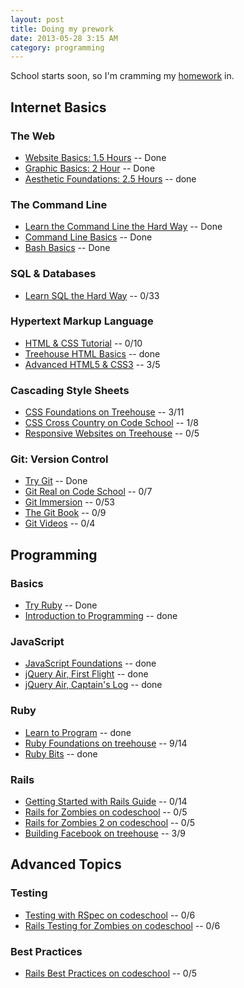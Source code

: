 ```yaml
---
layout: post
title: Doing my prework
date: 2013-05-28 3:15 AM
category: programming
---
```


School starts soon, so I'm cramming my [homework](http://prework.flatironschool.com) in.

## Internet Basics

### The Web

* [Website Basics: 1.5 Hours](http://teamtreehouse.com/library/websites/website-basics/website-basics) -- Done
* [Graphic Basics: 2 Hour](http://teamtreehouse.com/library/websites/technology-foundations/graphic-basics) -- Done
* [Aesthetic Foundations: 2.5 Hours](http://teamtreehouse.com/library/websites/aesthetic-foundations) -- done

### The Command Line

* [Learn the Command Line the Hard Way](http://cli.learncodethehardway.org/book/) -- Done
* [Command Line Basics](http://blog.teamtreehouse.com/command-line-basics) -- Done
* [Bash Basics](https://gist.github.com/a8a7ca963e37e0b108b9) -- Done

### SQL & Databases

* [Learn SQL the Hard Way](http://sql.learncodethehardway.org/book/) -- 0/33

### Hypertext Markup Language

* [HTML & CSS Tutorial](http://learn.shayhowe.com/html-css/) -- 0/10
* [Treehouse HTML Basics](http://teamtreehouse.com/library/websites/html) -- done
* [Advanced HTML5 & CSS3](http://www.codeschool.com/courses/functional-html5-css3) -- 3/5

### Cascading Style Sheets

* [CSS Foundations on Treehouse](http://teamtreehouse.com/library/websites/css-foundations-2) -- 3/11
* [CSS Cross Country on Code School](http://www.codeschool.com/courses/css-cross-country) -- 1/8
* [Responsive Websites on Treehouse](http://teamtreehouse.com/library/websites/build-a-responsive-website/) -- 0/5

### Git: Version Control

* [Try Git](http://www.codeschool.com/courses/try-git) -- Done
* [Git Real on Code School](http://www.codeschool.com/courses/git-real) -- 0/7
* [Git Immersion](http://gitimmersion.com/) -- 0/53
* [The Git Book](http://git-scm.com/book) -- 0/9
* [Git Videos](http://git-scm.com/videos) -- 0/4

## Programming

### Basics

* [Try Ruby](http://www.codeschool.com/courses/try-ruby) -- Done
* [Introduction to Programming](http://teamtreehouse.com/library/programming-2/introduction-to-programming) -- done

###  JavaScript

* [JavaScript Foundations](http://teamtreehouse.com/library/websites/javascript-foundations) -- done
* [jQuery Air, First Flight](http://www.codeschool.com/courses/jquery-air-first-flight) -- done
* [jQuery Air, Captain's Log](http://www.codeschool.com/courses/jquery-air-captains-log) -- done

### Ruby

* [Learn to Program](http://pine.fm/LearnToProgram/) -- done
* [Ruby Foundations on treehouse](http://teamtreehouse.com/library/programming-2/ruby-foundations) -- 9/14
* [Ruby Bits](http://www.codeschool.com/courses/ruby-bits) -- done

### Rails

* [Getting Started with Rails Guide](http://guides.rubyonrails.org/getting_started.html) -- 0/14
* [Rails for Zombies on codeschool](http://www.codeschool.com/courses/rails-for-zombies-redux) -- 0/5
* [Rails for Zombies 2 on codeschool](http://www.codeschool.com/courses/rails-for-zombies-2) -- 0/5
* [Building Facebook on treehouse](http://teamtreehouse.com/library/programming-2/build-a-simple-version-of-facebook) -- 3/9

## Advanced Topics

### Testing
* [Testing with RSpec on codeschool](http://www.codeschool.com/courses/testing-with-rspec) -- 0/6
* [Rails Testing for Zombies on codeschool](http://www.codeschool.com/courses/rails-testing-for-zombies) -- 0/6

### Best Practices

* [Rails Best Practices on codeschool](http://www.codeschool.com/courses/rails-best-practices) -- 0/5